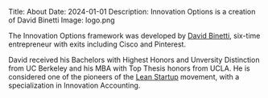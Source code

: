 Title: About
Date: 2024-01-01
Description: Innovation Options is a creation of David Binetti
Image: logo.png

The Innovation Options framework was developed by [David Binetti](https://www.dbinetti.com), six-time entrepreneur with exits including Cisco and Pinterest.

David received his Bachelors with Highest Honors and Unversity Distinction from UC Berkeley and his MBA with Top Thesis honors from UCLA.  He is considered one of the pioneers of the [Lean Startup](https://en.wikipedia.org/wiki/Lean_startup) movement, with a specialization in Innovation Accounting.

